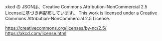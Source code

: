 xkcd の JSONは、Creative Commons Attribution-NonCommercial 2.5 Licenseに基づき再配布しています。
This work is licensed under a Creative Commons Attribution-NonCommercial 2.5 License.

https://creativecommons.org/licenses/by-nc/2.5/
https://xkcd.com/license.html
